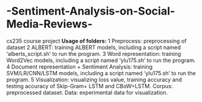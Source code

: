 # -Sentiment-Analysis-on-Social-Media-Reviews-
cs235 course project
<B>Usage of folders:</B>
1 Preprocess:
 preprocessing of dataset
2 ALBERT: 
training ALBERT models, including a script named ‘alberts_script.sh’ to run the program.
3 Word representation: 
training Word2Vec models, including a script named ‘ylu175.sh’ to run the program.
4 Document representation + Sentiment Analysis: 
training SVM/LR/CNN/LSTM models, including a script named ‘ylu175.sh’ to run the program.
5 Visualization: 
visualizing loss value, training accuracy and testing accuracy of Skip-Gram+ LSTM and CBoW+LSTM.
Corpus: 
preprocessed dataset.
Data: 
experimental data for visualization.

